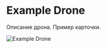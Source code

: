 
# Example Drone

Описание дрона. Пример карточки.

![Example Drone](../../static/img/example-drone.jpg)
